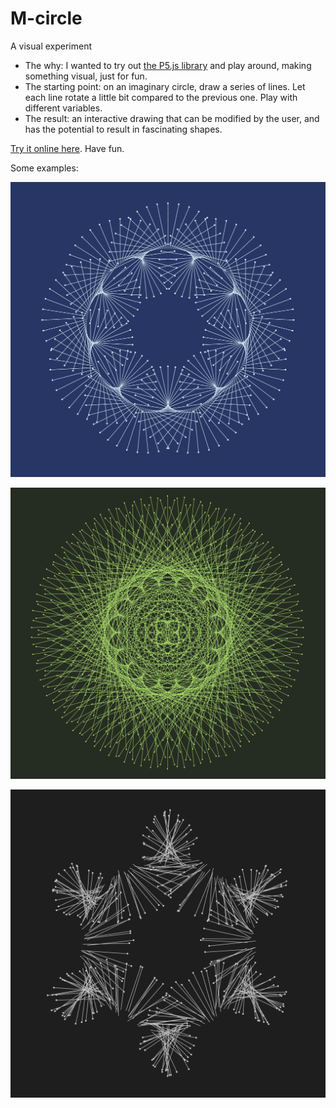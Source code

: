 # M-circle

A visual experiment

- The why: I wanted to try out [the P5.js library](https://p5js.org/) and play around, making something visual, just for fun.
- The starting point: on an imaginary circle, draw a series of lines. Let each line rotate a little bit compared to the previous one. Play with different variables.
- The result: an interactive drawing that can be modified by the user, and has the potential to result in fascinating shapes.

[Try it online here](https://sambody.github.io/p5js-circle/). Have fun.

Some examples:

![example 2](img/demo2.png)

![example 3](img/demo3.png)

![example 1](img/demo1.png)
